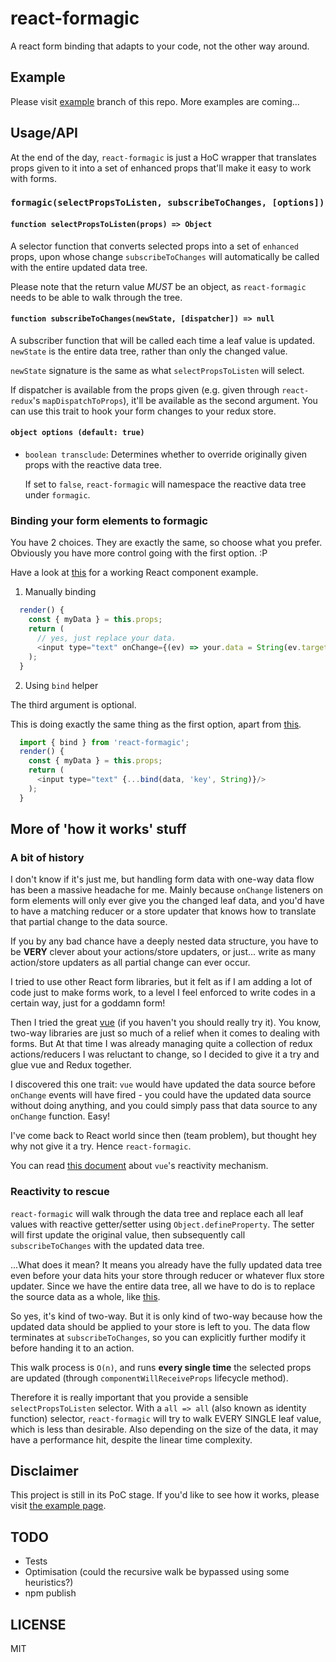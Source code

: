 # react-formagic

A react form binding that adapts to your code, not the other way around.

## Example
Please visit [example](https://github.com/kjessec/react-formagic/tree/example) branch of this repo. More examples are coming...

## Usage/API

At the end of the day, `react-formagic` is just a HoC wrapper that translates props given to it into a set of enhanced props that'll make it easy to work with forms.

### `formagic(selectPropsToListen, subscribeToChanges, [options])`

#### `function selectPropsToListen(props) => Object`
A selector function that converts selected props into a set of `enhanced` props, upon whose change `subscribeToChanges` will automatically be called with the entire updated data tree.

Please note that the return value _MUST_ be an object, as `react-formagic` needs to be able to walk through the tree.


#### `function subscribeToChanges(newState, [dispatcher]) => null`
A subscriber function that will be called each time a leaf value is updated. `newState` is the entire data tree, rather than only the changed value.

`newState` signature is the same as what `selectPropsToListen` will select.

If dispatcher is available from the props given (e.g. given through `react-redux`'s `mapDispatchToProps`), it'll be available as the second argument. You can use this trait to hook your form changes to your redux store.

#### `object options (default: true)`
- `boolean transclude`: Determines whether to override originally given props with the reactive data tree.

  If set to `false`, `react-formagic` will namespace the reactive data tree under `formagic`.


### Binding your form elements to formagic

You have 2 choices. They are exactly the same, so choose what you prefer. Obviously you have more control going with the first option. :P

Have a look at [this](https://github.com/kjessec/react-formagic/blob/example/src/Survey/Survey.js) for a working React component example.

1. Manually binding
  ````javascript
    render() {
      const { myData } = this.props;
      return (
        // yes, just replace your data.
        <input type="text" onChange={(ev) => your.data = String(ev.target.value)}/>
      );
    }
  ````

2. Using  `bind` helper

  The third argument is optional.

  This is doing exactly the same thing as the first option,
apart from [this](https://github.com/kjessec/react-formagic/blob/master/src/index.js#L69).
  ````javascript
    import { bind } from 'react-formagic';
    render() {
      const { myData } = this.props;
      return (
        <input type="text" {...bind(data, 'key', String)}/>
      );
    }

  ````

## More of 'how it works' stuff
### A bit of history
I don't know if it's just me, but handling form data with one-way data flow has been a massive headache for me. Mainly because `onChange` listeners on form elements will only ever give you the changed leaf data, and you'd have to have a matching reducer or a store updater that knows how to translate that partial change to the data source.

If you by any bad chance have a deeply nested data structure, you have to be __VERY__ clever about your actions/store updaters, or just... write as many action/store updaters as all partial change can ever occur.

I tried to use other React form libraries, but it felt as if I am adding a lot of code just to make forms work, to a level I feel enforced to write codes in a certain way, just for a goddamn form!

Then I tried the great [vue](https://github.com/vuejs/vue) (if you haven't you should really try it). You know, two-way libraries are just so much of a relief when it comes to dealing with forms. But At that time I was already managing quite a collection of redux actions/reducers I was reluctant to change, so I decided to give it a try and glue vue and Redux together.

I discovered this one trait: `vue` would have updated the data source before `onChange` events will have fired - you could have the updated data source without doing anything, and you could simply pass that data source to any `onChange` function. Easy!

I've come back to React world since then (team problem), but thought hey why not give it a try. Hence `react-formagic`.

You can read [this document](https://vuejs.org/guide/reactivity.html#How-Changes-Are-Tracked) about `vue`'s reactivity mechanism.

### Reactivity to rescue

`react-formagic` will walk through the data tree and replace each all leaf values with reactive getter/setter using `Object.defineProperty`. The setter will first update the original value, then subsequently call `subscribeToChanges` with the updated data tree.

...What does it mean? It means you already have the fully updated data tree even before your data hits your store through reducer or whatever flux store updater. Since we have the entire data tree, all we have to do is to replace the source data as a whole, like [this](https://github.com/kjessec/react-formagic/blob/example/src/Survey/ducks/index.js#L22).

So yes, it's kind of two-way. But it is only kind of two-way because how the updated data should be applied to your store is left to you. The data flow terminates at `subscribeToChanges`, so you can explicitly further modify it before handing it to an action.

This walk process is `O(n)`, and runs **every single time** the selected props are updated (through `componentWillReceiveProps` lifecycle method).

Therefore it is really important that you provide a sensible `selectPropsToListen` selector. With a `all => all` (also known as identity function) selector, `react-formagic` will try to walk EVERY SINGLE leaf value, which is less than desirable. Also depending on the size of the data, it may have a performance hit, despite the linear time complexity.


## Disclaimer

This project is still in its PoC stage. If you'd like to see how it works, please visit [the example page](https://github.com/kjessec/react-formagic/tree/example).

## TODO
- Tests
- Optimisation (could the recursive walk be bypassed using some heuristics?)
- npm publish

## LICENSE
MIT
